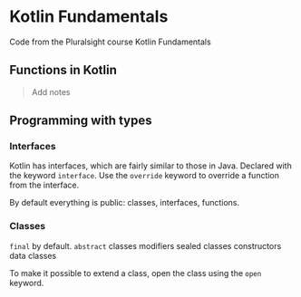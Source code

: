 # Kotlin Fundamentals

Code from the Pluralsight course Kotlin Fundamentals

## Functions in Kotlin

> Add notes

## Programming with types

### Interfaces
Kotlin has interfaces, which are fairly similar to those in Java.
Declared with the keyword `interface`.
Use the `override` keyword to override a function from the interface.

By default everything is public: classes, interfaces, functions.

### Classes
`final` by default.
`abstract` classes
modifiers
sealed classes
constructors
data classes

To make it possible to extend a class, open the class using the `open` keyword.

